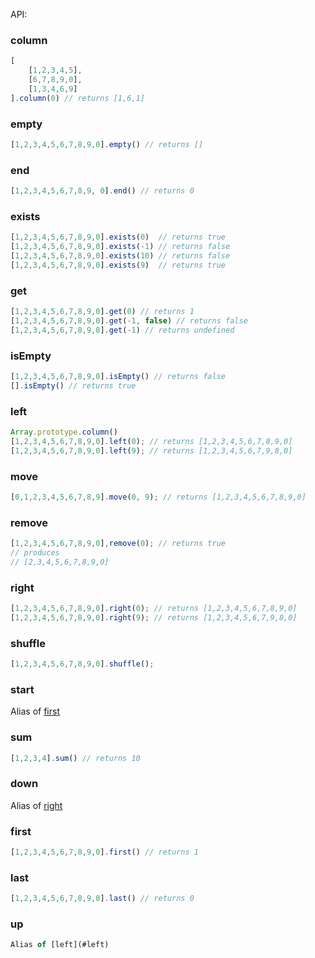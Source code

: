 API:

### column
```javascript
[
    [1,2,3,4,5],
    [6,7,8,9,0],
    [1,3,4,6,9]
].column(0) // returns [1,6,1]
```
### empty
```javascript
[1,2,3,4,5,6,7,8,9,0].empty() // returns []
```
### end
```javascript
[1,2,3,4,5,6,7,8,9, 0].end() // returns 0
```
### exists
```javascript
[1,2,3,4,5,6,7,8,9,0].exists(0)  // returns true
[1,2,3,4,5,6,7,8,9,0].exists(-1) // returns false
[1,2,3,4,5,6,7,8,9,0].exists(10) // returns false
[1,2,3,4,5,6,7,8,9,0].exists(9)  // returns true
```
### get
```javascript
[1,2,3,4,5,6,7,8,9,0].get(0) // returns 1
[1,2,3,4,5,6,7,8,9,0].get(-1, false) // returns false
[1,2,3,4,5,6,7,8,9,0].get(-1) // returns undefined
```
### isEmpty
```javascript
[1,2,3,4,5,6,7,8,9,0].isEmpty() // returns false
[].isEmpty() // returns true
```
### left
```javascript
Array.prototype.column()
[1,2,3,4,5,6,7,8,9,0].left(0); // returns [1,2,3,4,5,6,7,8,9,0]
[1,2,3,4,5,6,7,8,9,0].left(9); // returns [1,2,3,4,5,6,7,9,8,0]
```
### move
```javascript
[0,1,2,3,4,5,6,7,8,9].move(0, 9); // returns [1,2,3,4,5,6,7,8,9,0]
```
### remove
```javascript
[1,2,3,4,5,6,7,8,9,0],remove(0); // returns true
// produces
// [2,3,4,5,6,7,8,9,0]
```
### right
```javascript
[1,2,3,4,5,6,7,8,9,0].right(0); // returns [1,2,3,4,5,6,7,8,9,0]
[1,2,3,4,5,6,7,8,9,0].right(9); // returns [1,2,3,4,5,6,7,9,8,0]
```
### shuffle
```javascript
[1,2,3,4,5,6,7,8,9,0].shuffle();
```
### start
Alias of [first](#first)

### sum
```javascript
[1,2,3,4].sum() // returns 10
```
### down
Alias of [right](#right)

### first
```javascript
[1,2,3,4,5,6,7,8,9,0].first() // returns 1
```
### last
```javascript
[1,2,3,4,5,6,7,8,9,0].last() // returns 0
```
### up
```javascript
Alias of [left](#left)
```